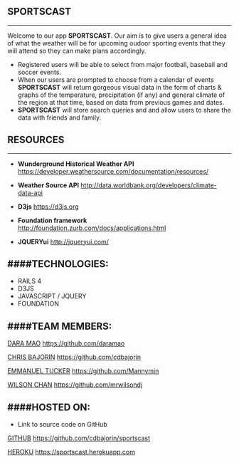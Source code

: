 ## SPORTSCAST
---

Welcome to our app  **SPORTSCAST**. Our aim is to give users a general idea of what the weather will be for upcoming oudoor sporting events that they will attend so they can make plans accordingly.


* Registered users will be able to select from major football, baseball and soccer events.
* When our users are prompted to choose from a calendar of events **SPORTSCAST** will return gorgeous visual data in the form of charts & graphs of the temperature, precipitation (if any) and general climate of the region at that time, based on data from previous games and dates.
* **SPORTSCAST** will store search queries and and allow users to share the data with friends and family.



## RESOURCES
---

* **Wunderground Historical Weather API** https://developer.weathersource.com/documentation/resources/

* **Weather Source API** http://data.worldbank.org/developers/climate-data-api

* **D3js** https://d3js.org

* **Foundation framework** http://foundation.zurb.com/docs/applications.html

* **JQUERYui** http://jqueryui.com/




####TECHNOLOGIES:
---
* RAILS 4
* D3JS
* JAVASCRIPT / JQUERY
* FOUNDATION




####TEAM MEMBERS:
---


[DARA MAO](https://github.com/daramao) https://github.com/daramao

[CHRIS BAJORIN](https://github.com/cdbajorin) https://github.com/cdbajorin

[EMMANUEL TUCKER](https://github.com/Mannymin) https://github.com/Mannymin

[WILSON CHAN](https://github.com/Mannymin) https://github.com/mrwilsondj


####HOSTED ON:
---

* Link to source code on GitHub

[GITHUB](https://github.com/cdbajorin/sportscast) https://github.com/cdbajorin/sportscast

[HEROKU](https://sportscast.herokuapp.com) https://sportscast.herokuapp.com









